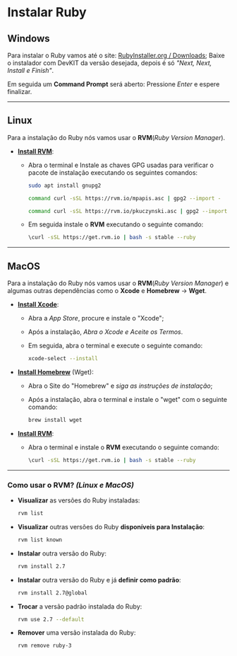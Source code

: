 # Instalar Ruby

## **Windows**

Para instalar o Ruby vamos até o site: [RubyInstaller.org / Downloads](https://rubyinstaller.org/downloads/); Baixe o instalador com DevKIT da versão desejada, depois é só *"Next, Next, Install e Finish"*.

Em seguida um **Command Prompt** será aberto: Pressione *Enter* e espere finalizar.

---

## **Linux**

Para a instalação do Ruby nós vamos usar o **RVM**(*Ruby Version Manager*).

- **[Install RVM](https://rvm.io/rvm/install)**:

  - Abra o terminal e Instale as chaves GPG usadas para verificar o pacote de instalação executando os seguintes comandos:

      ```bash
      sudo apt install gnupg2
      ```

      ```bash
      command curl -sSL https://rvm.io/mpapis.asc | gpg2 --import -
      ```

      ```bash
      command curl -sSL https://rvm.io/pkuczynski.asc | gpg2 --import -
      ```

  - Em seguida instale o **RVM** executando o seguinte comando:

      ```bash
      \curl -sSL https://get.rvm.io | bash -s stable --ruby
      ```

---

## **MacOS**

Para a instalação do Ruby nós vamos usar o **RVM**(*Ruby Version Manager*) e algumas outras dependências como o **Xcode** e **Homebrew** -> **Wget**.

- **[Install Xcode](https://apps.apple.com/br/app/xcode/id497799835?mt=12)**:
  - Abra a *App Store*, procure  e instale o "Xcode";
  - Após a instalação, *Abra o Xcode e Aceite os Termos*.
  - Em seguida, abra o terminal e execute o seguinte comando:

      ```bash
      xcode-select --install
      ```

- **[Install Homebrew](https://brew.sh/)** (Wget):
  - Abra o Site do "Homebrew" e *siga as instruções de instalação*;
  - Após a instalação, abra o terminal e instale o "wget" com o seguinte comando:

      ```bash
      brew install wget
      ```

- **[Install RVM](https://rvm.io/rvm/install)**:
  - Abra o terminal e instale o **RVM** executando o seguinte comando:

      ```bash
      \curl -sSL https://get.rvm.io | bash -s stable --ruby
      ```

---

### Como usar o RVM? *(Linux e MacOS)*

- **Visualizar** as versões do Ruby instaladas:

    ```bash
    rvm list
    ```
  
- **Visualizar** outras versões do Ruby **disponíveis para Instalação**:

    ```bash
    rvm list known
    ```
  
- **Instalar** outra versão do Ruby:

    ```bash
    rvm install 2.7
    ```
  
- **Instalar** outra versão do Ruby e já **definir como padrão**:

    ```bash
    rvm install 2.7@global
    ```
  
- **Trocar** a versão padrão instalada do Ruby:

    ```bash
    rvm use 2.7 --default
    ```
  
- **Remover** uma versão instalada do Ruby:

    ```bash
    rvm remove ruby-3
    ```
